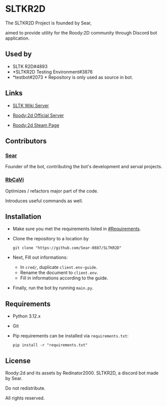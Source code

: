 # SLTKR2D
The SLTKR2D Project is founded by Sear, 

aimed to provide utility for the Roody:2D community through Discord bot application.

## Used by 
- SLTK R2D#4893 
- *SLTKR2D Testing Environment#3876
- *testbot#2073
\* Repository is only used as source in bot.
## Links
- [SLTK Wiki Server](https://discord.gg/cDAUYrtjzV)

- [Roody:2d Official Server](https://discord.gg/gbEkBNt)

- [Roody:2d Steam Page](https://store.steampowered.com/app/2345220/Roody2d)

## Contributors
### [Sear](https://github.com/Sear-0887) 
Founder of the bot, 
contributing the bot's development and serval projects.

### [RbCaVi](https://github.com/RbCaVi) 
Optimizes / refactors major part of the code. 

Introduces useful commands as well.

## Installation
- Make sure you met the requirements listed in [#Requirements](##Requirements).
- Clone the repository to a location by 
    
    `git clone "https://github.com/Sear-0887/SLTKR2D"`
- Next, Fill out informations:
    - In `cred/`, duplicate `client.env-guide`.
    - Rename the document to `client.env`.
    - Fill in informations according to the guide.
- Finally, run the bot by running `main.py`.
## Requirements
- Python 3.12.x
- Git
- Pip requirements can be installed via `requirements.txt`:

    `pip install -r "requirements.txt"`
## License
Roody:2d and its assets by Redinator2000.
SLTKR2D, a discord bot made by Sear. 

Do not redistribute.

All rights reserved.
